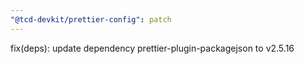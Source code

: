 ```yaml
---
"@tcd-devkit/prettier-config": patch
---
```


fix(deps): update dependency prettier-plugin-packagejson to v2.5.16
